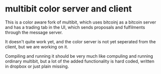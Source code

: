 multibit color server and client
================================

This is a color aware fork of multibit, which uses bitcoinj as a bitcoin server and has a trading tab in the UI, which sends proposals and fulfilments through the message server.

It doesn't quite work yet, and the color server is not yet seperated from the client, but we are working on it.

Compiling and running it should be very much like compuling and running ordinary multibit, but a lot of the added functionality is hard coded, written in dropbox or just plain missing.
